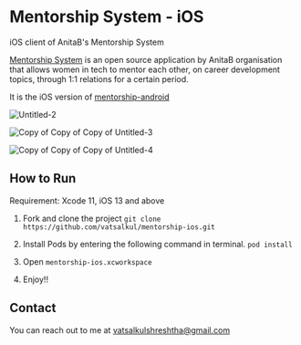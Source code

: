 # Mentorship System - iOS
iOS client of AnitaB's Mentorship System

[Mentorship System](https://github.com/systers/mentorship-backend) is an open source application by AnitaB organisation that allows women in tech to mentor each other, on career development topics, through 1:1 relations for a certain period.

It is the iOS version of [mentorship-android](https://github.com/anitab-org/mentorship-android)

![Untitled-2](https://user-images.githubusercontent.com/30840527/75025947-115e4200-54c2-11ea-8c38-eb4d4ec43bc8.png)

![Copy of Copy of Copy of Untitled-3](https://user-images.githubusercontent.com/30840527/79688691-82756800-826d-11ea-8234-5a57487d57ad.png)

![Copy of Copy of Copy of Untitled-4](https://user-images.githubusercontent.com/30840527/79688694-84d7c200-826d-11ea-9c01-a07c1fcfe5f7.png)

## How to Run

Requirement: Xcode 11, iOS 13 and above

1. Fork and clone the project
`git clone https://github.com/vatsalkul/mentorship-ios.git`

2. Install Pods by entering the following command in terminal.
`pod install`

3. Open `mentorship-ios.xcworkspace`

4. Enjoy!!

## Contact
You can reach out to me at vatsalkulshreshtha@gmail.com
